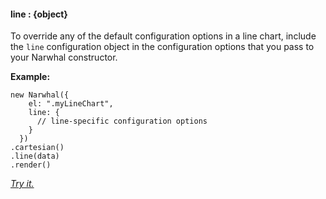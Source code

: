 #### **line** : {object}



To override any of the default configuration options in a line chart, include the `line` configuration object in the configuration options that you pass to your Narwhal constructor.

**Example:**

	new Narwhal({
	    el: ".myLineChart",
	    line: {
	      // line-specific configuration options
	    }
	  })
	.cartesian()
	.line(data)
	.render()

*[Try it.](http://jsfiddle.net/forio/3xH4P/)*



